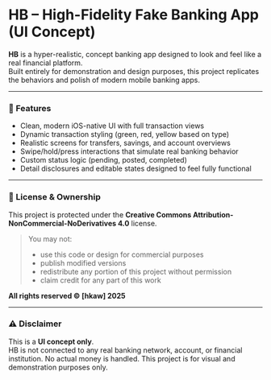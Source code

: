 # HB – High-Fidelity Fake Banking App (UI Concept)

**HB** is a hyper-realistic, concept banking app designed to look and feel like a real financial platform.  
Built entirely for demonstration and design purposes, this project replicates the behaviors and polish of modern mobile banking apps.

---

### 📱 Features

- Clean, modern iOS-native UI with full transaction views  
- Dynamic transaction styling (green, red, yellow based on type)  
- Realistic screens for transfers, savings, and account overviews  
- Swipe/hold/press interactions that simulate real banking behavior  
- Custom status logic (pending, posted, completed)  
- Detail disclosures and editable states designed to feel fully functional

---

### 🔐 License & Ownership

This project is protected under the **Creative Commons Attribution-NonCommercial-NoDerivatives 4.0** license.

> You may not:
> - use this code or design for commercial purposes  
> - publish modified versions  
> - redistribute any portion of this project without permission  
> - claim credit for any part of this work

**All rights reserved © [hkaw] 2025**

---

### ⚠️ Disclaimer

This is a **UI concept only**.  
HB is not connected to any real banking network, account, or financial institution. No actual money is handled. This project is for visual and demonstration purposes only.
